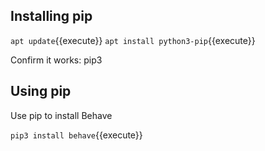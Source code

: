 ## Installing pip

`apt update`{{execute}}
`apt install python3-pip`{{execute}}

Confirm it works: pip3

## Using pip
Use pip to install Behave

`pip3 install behave`{{execute}}
